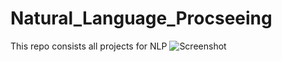 # Natural_Language_Procseeing
This repo consists all projects for NLP
![Screenshot](NLPCertificate.jpg)
